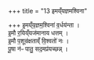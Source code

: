 +++
title = "13 इमय्ँयज्ञमश्विना"

+++
इ॒मय्ँय॒ज्ञम॒श्विना॑ व॒र्धय॑न्ता ।  
इ॒मौ र॒यिय्ँयज॑मानाय धत्तम् ।  
इ॒मौ प॒शून्र॑क्षताव्ँ वि॒श्वतो॑ नः ।  
पू॒षा न॑ᳶ पातु॒ सद॒मप्र॑यच्छन्न् ।  
